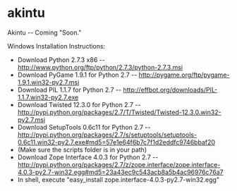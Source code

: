 akintu
======

Akintu -- Coming "Soon."

Windows Installation Instructions:
* Download Python 2.7.3 x86 -- http://www.python.org/ftp/python/2.7.3/python-2.7.3.msi
* Download PyGame 1.9.1 for Python 2.7 -- http://pygame.org/ftp/pygame-1.9.1.win32-py2.7.msi
* Download PIL 1.1.7 for Python 2.7 -- http://effbot.org/downloads/PIL-1.1.7.win32-py2.7.exe
* Download Twisted 12.3.0 for Python 2.7 -- http://pypi.python.org/packages/2.7/T/Twisted/Twisted-12.3.0.win32-py2.7.msi
* Download SetupTools 0.6c11 for Python 2.7 -- http://pypi.python.org/packages/2.7/s/setuptools/setuptools-0.6c11.win32-py2.7.exe#md5=57e1e64f6b7c7f1d2eddfc9746bbaf20
* (Make sure the scripts folder is in your path)
* Download Zope Interface 4.0.3 for Python 2.7 -- http://pypi.python.org/packages/2.7/z/zope.interface/zope.interface-4.0.3-py2.7-win32.egg#md5=23a43ec9c543acb8a5b4ac96976c76a7
* In shell, execute "easy_install zope.interface-4.0.3-py2.7-win32.egg"
